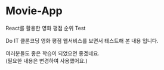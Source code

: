 # Movie-App
React를 활용한 영화 평점 순위 Test  

Do IT 클론코딩 영화 평점 웹서비스를 보면서 테스트해 본 내용 입니다.   

여러분들도 좋은 학습이 되었으면 좋겠네요.  
(필요한 내용은 변경하여 사용했어요.)   
